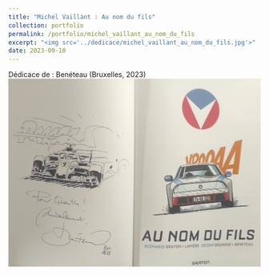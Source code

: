 ```yaml
---
title: "Michel Vaillant : Au nom du fils"
collection: portfolio
permalink: /portfolio/michel_vaillant_au_nom_du_fils
excerpt: "<img src='../dedicace/michel_vaillant_au_nom_du_fils.jpg'>"
date: 2023-09-10
---
```


Dédicace de : Benéteau (Bruxelles, 2023)
<img src='../dedicace/michel_vaillant_au_nom_du_fils.jpg'>